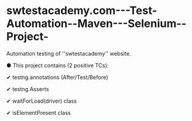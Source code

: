 # swtestacademy.com---Test-Automation--Maven---Selenium--Project-

Automation testing of ''swtestacademy'' website. 

● This project contains (2 positive TCs): 

✔ testng.annotations (After/Test/Before) 

✔ testng.Asserts 

✔ waitForLoad(driver) class 

✔ isElementPresent class
